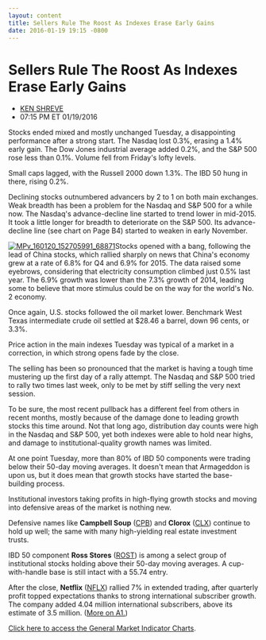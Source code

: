 ```yaml
---
layout: content
title: Sellers Rule The Roost As Indexes Erase Early Gains
date: 2016-01-19 19:15 -0800
---
```



Sellers Rule The Roost As Indexes Erase Early Gains
====================================================




* [KEN SHREVE](https://www.investors.com/author/shrevek/ "Posts by KEN SHREVE")
* 07:15 PM ET 01/19/2016




Stocks ended mixed and mostly unchanged Tuesday, a disappointing performance after a strong start. The Nasdaq lost 0.3%, erasing a 1.4% early gain. The Dow Jones industrial average added 0.2%, and the S&P 500 rose less than 0.1%. Volume fell from Friday's lofty levels.


Small caps lagged, with the Russell 2000 down 1.3%. The IBD 50 hung in there, rising 0.2%.


Declining stocks outnumbered advancers by 2 to 1 on both main exchanges. Weak breadth has been a problem for the Nasdaq and S&P 500 for a while now. The Nasdaq's advance-decline line started to trend lower in mid-2015. It took a little longer for breadth to deteriorate on the S&P 500. Its advance-decline line (see chart on Page B4) started to weaken in early November.


[![MPv_160120_152705991_68871](https://www.investors.com/wp-content/uploads/2016/01/MPv_160120_152705991_68871.gif)](https://www.investors.com/wp-content/uploads/2016/01/MPv_160120_152705991_68871.gif)Stocks opened with a bang, following the lead of China stocks, which rallied sharply on news that China's economy grew at a rate of 6.8% for Q4 and 6.9% for 2015. The data raised some eyebrows, considering that electricity consumption climbed just 0.5% last year. The 6.9% growth was lower than the 7.3% growth of 2014, leading some to believe that more stimulus could be on the way for the world's No. 2 economy.


Once again, U.S. stocks followed the oil market lower. Benchmark West Texas intermediate crude oil settled at $28.46 a barrel, down 96 cents, or 3.3%.


Price action in the main indexes Tuesday was typical of a market in a correction, in which strong opens fade by the close.


The selling has been so pronounced that the market is having a tough time mustering up the first day of a rally attempt. The Nasdaq and S&P 500 tried to rally two times last week, only to be met by stiff selling the very next session.


To be sure, the most recent pullback has a different feel from others in recent months, mostly because of the damage done to leading growth stocks this time around. Not that long ago, distribution day counts were high in the Nasdaq and S&P 500, yet both indexes were able to hold near highs, and damage to institutional-quality growth names was limited.


At one point Tuesday, more than 80% of IBD 50 components were trading below their 50-day moving averages. It doesn't mean that Armageddon is upon us, but it does mean that growth stocks have started the base-building process.


Institutional investors taking profits in high-flying growth stocks and moving into defensive areas of the market is nothing new.


Defensive names like **Campbell Soup** ([CPB](https://research.investors.com/quote.aspx?symbol=CPB)) and **Clorox** ([CLX](https://research.investors.com/quote.aspx?symbol=CLX)) continue to hold up well; the same with many high-yielding real estate investment trusts.


IBD 50 component **Ross Stores** ([ROST](https://research.investors.com/quote.aspx?symbol=ROST)) is among a select group of institutional stocks holding above their 50-day moving averages. A cup-with-handle base is still intact with a 55.74 entry.


After the close, **Netflix** ([NFLX](https://research.investors.com/quote.aspx?symbol=NFLX)) rallied 7% in extended trading, after quarterly profit topped expectations thanks to strong international subscriber growth. The company added 4.04 million international subscribers, above its estimate of 3.5 million. ([More on A1.](http://news.investors.com/technology/011916-790438-netflix-beats-views-on-global-subscribers-profit.htm?t=1453254161669&cachecheck=1))


[Click here to access the General Market Indicator Charts](https://www.investors.com/pdf/GMI_012016.pdf).




